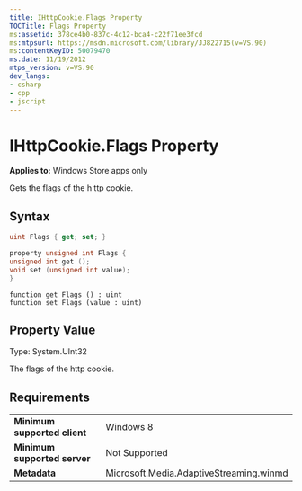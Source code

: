 ```yaml
---
title: IHttpCookie.Flags Property
TOCTitle: Flags Property
ms:assetid: 378ce4b0-837c-4c12-bca4-c22f71ee3fcd
ms:mtpsurl: https://msdn.microsoft.com/library/JJ822715(v=VS.90)
ms:contentKeyID: 50079470
ms.date: 11/19/2012
mtps_version: v=VS.90
dev_langs:
- csharp
- cpp
- jscript
---
```


# IHttpCookie.Flags Property

**Applies to:** Windows Store apps only

Gets the flags of the h ttp cookie.

## Syntax

```csharp
uint Flags { get; set; }
```

```cpp
property unsigned int Flags {
unsigned int get ();
void set (unsigned int value);
}
```

```jscript
function get Flags () : uint
function set Flags (value : uint)
```

## Property Value

Type: System.UInt32

The flags of the http cookie.

## Requirements

|||
|--- |--- |
|**Minimum supported client**|Windows 8|
|**Minimum supported server**|Not Supported|
|**Metadata**|Microsoft.Media.AdaptiveStreaming.winmd|
